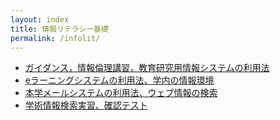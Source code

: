 ```yaml
---
layout: index
title: 情報リテラシー基礎
permalink: /infolit/
---
```


-   [ガイダンス，情報倫理講習，教育研究用情報システムの利用法](/premium/contents/infolit/01/index.html)
-   [eラーニングシステムの利用法、学内の情報環境](/premium/contents/infolit/02/index.html)
-   [本学メールシステムの利用法、ウェブ情報の検索](/premium/contents/infolit/03/index.html)
-   [学術情報検索実習、確認テスト](/premium/contents/infolit/04/index.html)
